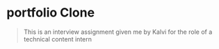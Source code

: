 # portfolio Clone

> This is an interview assignment given me by Kalvi for the role of a technical content intern
